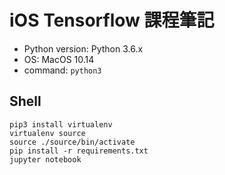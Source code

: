 # iOS Tensorflow 課程筆記

- Python version: Python 3.6.x
- OS: MacOS 10.14
- command: `python3`

## Shell

```
pip3 install virtualenv
virtualenv source
source ./source/bin/activate
pip install -r requirements.txt
jupyter notebook
```